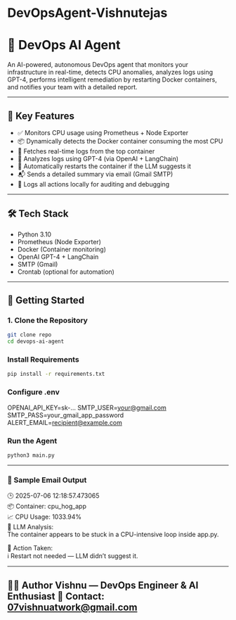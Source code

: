 # DevOpsAgent-Vishnutejas
# 🤖 DevOps AI Agent

An AI-powered, autonomous DevOps agent that monitors your infrastructure in real-time, detects CPU anomalies, analyzes logs using GPT-4, performs intelligent remediation by restarting Docker containers, and notifies your team with a detailed report.

---

## 🧠 Key Features

- ✅ Monitors CPU usage using Prometheus + Node Exporter  
- 📦 Dynamically detects the Docker container consuming the most CPU  
- 📜 Fetches real-time logs from the top container  
- 🧠 Analyzes logs using GPT-4 (via OpenAI + LangChain)  
- 🔁 Automatically restarts the container if the LLM suggests it  
- 📬 Sends a detailed summary via email (Gmail SMTP)  
- 📝 Logs all actions locally for auditing and debugging  

---

## 🛠 Tech Stack

- Python 3.10
- Prometheus (Node Exporter)
- Docker (Container monitoring)
- OpenAI GPT-4 + LangChain
- SMTP (Gmail)
- Crontab (optional for automation)

---

## 🚀 Getting Started

### 1. Clone the Repository

```bash
git clone repo
cd devops-ai-agent
```
### Install Requirements
```bash
pip install -r requirements.txt
```

### Configure .env
OPENAI_API_KEY=sk-...
SMTP_USER=your@gmail.com
SMTP_PASS=your_gmail_app_password
ALERT_EMAIL=recipient@example.com

### Run the Agent
```bash
python3 main.py
```
--- 

### 📧 Sample Email Output
🕒 2025-07-06 12:18:57.473065  
📦 Container: cpu_hog_app  
📈 CPU Usage: 1033.94%  
🧠 LLM Analysis:  
The container appears to be stuck in a CPU-intensive loop inside app.py.  

🔁 Action Taken:  
ℹ️ Restart not needed — LLM didn’t suggest it.


---
👨‍💻 Author
Vishnu — DevOps Engineer & AI Enthusiast
📧 Contact: 07vishnuatwork@gmail.com
---
